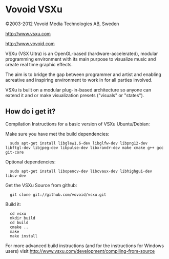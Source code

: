 Vovoid VSXu
=================
©2003-2012 Vovoid Media Technologies AB, Sweden

http://www.vsxu.com

http://www.vovoid.com



VSXu (VSX Ultra) is an OpenGL-based (hardware-accelerated), 
modular programming environment with its main purpose to 
visualize music and create real time graphic effects.

The aim is to bridge the gap between programmer 
and artist and enabling acreative and inspiring 
environment to work in for all parties involved.

VSXu is built on a modular plug-in-based architecture 
so anyone can extend it and or make visualization 
presets ("visuals" or "states").


How do i get it?
-----------------

Compilation Instructions for a basic version of VSXu Ubuntu/Debian:

Make sure you have met the build dependencies:

      sudo apt-get install libglew1.6-dev libglfw-dev libpng12-dev libftgl-dev libjpeg-dev libpulse-dev libxrandr-dev make cmake g++ gcc git-core

Optional dependencies:

      sudo apt-get install libopencv-dev libcvaux-dev libhighgui-dev libcv-dev

Get the VSXu Source from github:

      git clone git://github.com/vovoid/vsxu.git

Build it:

      cd vsxu
      mkdir build
      cd build
      cmake ..
      make
      make install

For more advanced build instructions (and for the instructions for Windows users)
visit http://www.vsxu.com/development/compiling-from-source
